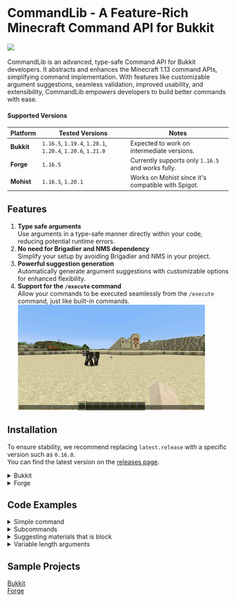 # CommandLib - A Feature-Rich Minecraft Command API for Bukkit

[![](https://jitpack.io/v/TeamKun/CommandLib.svg)](https://jitpack.io/#TeamKun/CommandLib)

CommandLib is an advanced, type-safe Command API for Bukkit developers. It abstracts and enhances the Minecraft 1.13
command APIs, simplifying command implementation. With features like customizable argument suggestions, seamless
validation, improved usability, and extensibility, CommandLib empowers developers to build better commands with ease.

#### Supported Versions

| Platform   | Tested Versions                                            | Notes                                              |
|------------|------------------------------------------------------------|----------------------------------------------------|
| **Bukkit** | `1.16.5`, `1.19.4`, `1.20.1`, `1.20.4`, `1.20.6`, `1.21.0` | Expected to work on intermediate versions.         |
| **Forge**  | `1.16.5`                                                   | Currently supports only `1.16.5` and works fully.  |
| **Mohist** | `1.16.5`, `1.20.1`                                         | Works on Mohist since it's compatible with Spigot. |

## Features

1. **Type safe arguments**  
   Use arguments in a type-safe manner directly within your code, reducing potential runtime errors.
2. **No need for Brigadier and NMS dependency**  
   Simplify your setup by avoiding Brigadier and NMS in your project.
3. **Powerful suggestion generation**  
   Automatically generate argument suggestions with customizable options for enhanced flexibility.
4. **Support for the `/execute` command**   
   Allow your commands to be executed seamlessly from the `/execute` command, just like built-in commands.  
   ![execute_as](./images/fireworks_execute_as.gif)

## Installation

To ensure stability, we recommend replacing `latest.release` with a specific version such as `0.16.0`.  
You can find the latest version on the [releases page](https://github.com/TeamKun/CommandLib/releases).

<details>
<summary>Bukkit</summary>

```groovy
plugins {
    id "com.gradleup.shadow" version "8.3.5"
}

repositories {
    maven { url 'https://jitpack.io' }
}

dependencies {
    implementation "com.github.TeamKun.CommandLib:bukkit:latest.release"
}

shadowJar {
    archiveFileName = "${rootProject.name}-${project.version}.jar"
    // Avoid package conflicts
    relocate "net.kunmc.lab.commandlib", "${project.group}.${project.name.toLowerCase()}.commandlib"
}
tasks.build.dependsOn tasks.shadowJar
```

</details>

<details>
<summary>Forge</summary>

```groovy
plugins {
    id "com.gradleup.shadow" version "8.3.5"
}

repositories {
    maven { url 'https://jitpack.io' }
}

dependencies {
    implementation "com.github.TeamKun.CommandLib:forge:latest.release"
}

shadowJar {
    archiveFileName = "${rootProject.name}-${project.version}.jar"
    dependencies {
        include(dependency("com.github.TeamKun.CommandLib:forge:.*"))
    }
    // Avoid package conflicts
    relocate "net.kunmc.lab.commandlib", "${project.group}.${project.name.toLowerCase()}.commandlib"
    finalizedBy("reobfShadowJar")
}

reobf {
    shadowJar {
    }
}
```

</details>

## Code Examples

<details>
<summary>Simple command</summary>

```java
public final class TestPlugin extends JavaPlugin {
    public void onEnable() {
        CommandLib.register(this, new Command("message") {{
            argument(new PlayerArgument("target"), new StringArgument("message"), (target, message, ctx) -> {
                target.sendMessage(message);
            });
        }});
    }
}
```

</details>

<details>
<summary>Subcommands</summary>

```java
public final class TestPlugin extends JavaPlugin {
    public void onEnable() {
        CommandLib.register(this, new Command("game") {{
            addChildren(new Command("start") {{
                execute(ctx -> {
                    // Starts game
                });
            }}, new Command("stop") {{
                execute(ctx -> {
                    // Stops game
                });
            }});
        }});
    }
}
```

</details>


<details>
<summary>Suggesting materials that is block</summary>

```java
public final class TestPlugin extends JavaPlugin {
    public void onEnable() {
        CommandLib.register(this, new Command("test") {{
            argument(new EnumArgument<>("block", Material.class, option -> {
                option.filter(x -> {
                    if (!x.isBlock()) {
                        // Shows the sender this error message
                        throw new InvalidArgumentException(x.name() + " is not block.");
                    }
                });
            }), (m, ctx) -> {
                // Do something
            });
        }});
    }
}
```

</details>

<details>
<summary>Variable length arguments</summary>

```java
public final class TestPlugin extends JavaPlugin {
    public void onEnable() {
        CommandLib.register(this, new Command("test") {{
            argument(new PlayerArgument("player"), (player, ctx) -> {
                // Do something
            });
            argument(new PlayerArgument("player"), new StringArgument("message"), (player, message, ctx) -> {
                // Do something
            });
        }});
    }
}
```

</details>

## Sample Projects

[Bukkit](./sample/bukkit)  
[Forge](./sample/forge)
